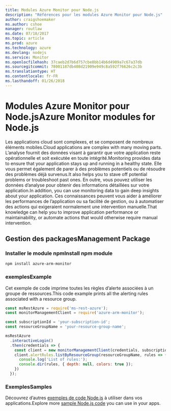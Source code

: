 ```yaml
---
title: Modules Azure Monitor pour Node.js
description: "Références pour les modules Azure Monitor pour Node.js"
author: craigshoemaker
ms.author: cshoe
manager: routlaw
ms.date: 07/18/2017
ms.topic: article
ms.prod: azure
ms.technology: azure
ms.devlang: nodejs
ms.service: Monitor
ms.openlocfilehash: 37caeb2d7b6d757cbe8bb14b6d4909a7c67a37db
ms.sourcegitcommit: 78001187db408d21909e949c8a592f76626c2c3b
ms.translationtype: HT
ms.contentlocale: fr-FR
ms.lasthandoff: 01/26/2018
---
```

# <a name="azure-monitor-modules-for-nodejs"></a><span data-ttu-id="c0580-103">Modules Azure Monitor pour Node.js</span><span class="sxs-lookup"><span data-stu-id="c0580-103">Azure Monitor modules for Node.js</span></span>

<span data-ttu-id="c0580-104">Les applications cloud sont complexes, et se composent de nombreux éléments mobiles.</span><span class="sxs-lookup"><span data-stu-id="c0580-104">Cloud applications are complex with many moving parts.</span></span> <span data-ttu-id="c0580-105">L’analyse fournit des données visant à garantir que votre application reste opérationnelle et soit exécutée en toute intégrité.</span><span class="sxs-lookup"><span data-stu-id="c0580-105">Monitoring provides data to ensure that your application stays up and running in a healthy state.</span></span> <span data-ttu-id="c0580-106">Elle vous permet également de parer à des problèmes potentiels ou de résoudre des problèmes déjà survenus.</span><span class="sxs-lookup"><span data-stu-id="c0580-106">It also helps you to stave off potential problems or troubleshoot past ones.</span></span> <span data-ttu-id="c0580-107">En outre, vous pouvez utiliser les données d’analyse pour obtenir des informations détaillées sur votre application.</span><span class="sxs-lookup"><span data-stu-id="c0580-107">In addition, you can use monitoring data to gain deep insights about your application.</span></span> <span data-ttu-id="c0580-108">Ces connaissances peuvent vous aider à améliorer les performances de l’application ou sa facilité de gestion, ou à automatiser des actions qui exigeraient normalement une intervention manuelle.</span><span class="sxs-lookup"><span data-stu-id="c0580-108">That knowledge can help you to improve application performance or maintainability, or automate actions that would otherwise require manual intervention.</span></span>

## <a name="management-package"></a><span data-ttu-id="c0580-109">Gestion des packages</span><span class="sxs-lookup"><span data-stu-id="c0580-109">Management Package</span></span>

### <a name="install-npm-module"></a><span data-ttu-id="c0580-110">Installer le module npm</span><span class="sxs-lookup"><span data-stu-id="c0580-110">Install npm module</span></span>

```bash
npm install azure-arm-monitor
```

### <a name="example"></a><span data-ttu-id="c0580-111">exemples</span><span class="sxs-lookup"><span data-stu-id="c0580-111">Example</span></span>

<span data-ttu-id="c0580-112">Cet exemple de code imprime toutes les règles d’alerte associées à un groupe de ressources.</span><span class="sxs-lookup"><span data-stu-id="c0580-112">This code example prints all the alerting rules associated with a resource group.</span></span>

```javascript
const msRestAzure = require('ms-rest-azure');
const monitorManagementClient = require('azure-arm-monitor');

const subscriptionId = 'your-subscription-id';
const resourceGroupName = 'your-resource-group-name';

msRestAzure
  .interactiveLogin()
  .then(credentials => {
    const client = new monitorManagementClient(credentials, subscriptionId);
    client.alertRules.listByResourceGroup(resourceGroupName, rules => {
      console.log('List of rules:');
      console.dir(rules, { depth: null, colors: true });
    })
  });

```

### <a name="samples"></a><span data-ttu-id="c0580-113">Exemples</span><span class="sxs-lookup"><span data-stu-id="c0580-113">Samples</span></span>

<span data-ttu-id="c0580-114">Découvrez d’autres [exemples de code Node.js](https://azure.microsoft.com/resources/samples/?platform=nodejs) à utiliser dans vos applications.</span><span class="sxs-lookup"><span data-stu-id="c0580-114">Explore more [sample Node.js code](https://azure.microsoft.com/resources/samples/?platform=nodejs) you can use in your apps.</span></span>
